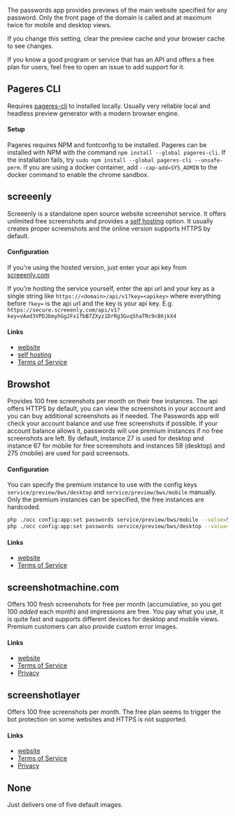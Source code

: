 The passwords app provides previews of the main website specified for any password.
Only the front page of the domain is called and at maximum twice for mobile and desktop views.

If you change this setting, clear the preview cache and your browser cache to see changes.

If you know a good program or service that has an API and offers a free plan for users, feel free to open an issue to add support for it.


## Pageres CLI
Requires [pageres-cli](https://github.com/sindresorhus/pageres-cli) to installed locally.
Usually very reliable local and headless preview generator with a modern browser engine.

#### Setup
Pageres requires NPM and fontconfig to be installed.
Pageres can be installed with NPM with the command `npm install --global pageres-cli`.
If the installation fails, try `sudo npm install --global pageres-cli --unsafe-perm`.
If you are using a docker container, add `--cap-add=SYS_ADMIN` to the docker command to enable the chrome sandbox.


## screeenly
Screeenly is a standalone open source website screenshot service.
It offers unlimited free screenshots and provides a [self hosting](https://github.com/stefanzweifel/screeenly/wiki/Requirements-and-Install) option.
It usually creates proper screenshots and the online version supports HTTPS by default.

#### Configuration
If you're using the hosted version, just enter your api key from [screeenly.com](https://secure.screeenly.com/dashboard)

If you're hosting the service yourself, enter the api url and your key as a single string like `https://<domain>/api/v1?key=<apikey>` where everything before `?key=` is the api url and the key is your api key.
E.g. `https://secure.screeenly.com/api/v1?key=vAod3VPDJbmyhGg2Fx1fbB7ZXyz1DrRg3Gvq5haTRc9c86jkX4`

#### Links
- [website](http://screeenly.com)
- [self hosting](https://github.com/stefanzweifel/screeenly#self-hosting)
- [Terms of Service](http://screeenly.com/terms)



## Browshot
Provides 100 free screenshots per month on their free instances.
The api offers HTTPS by default, you can view the screenshots in your account and you can buy additional screenshots as if needed.
The Passwords app will check your account balance and use free screenshots if possible.
If your account balance allows it, passwords will use premium instances if no free screenshots are left.
By default, instance 27 is used for desktop and instance 67 for mobile for free screenshots and instances 58 (desktop) and 275 (mobile) are used for paid screensots.

#### Configuration
You can specify the premium instance to use with the config keys `service/preview/bws/desktop` and `service/preview/bws/mobile` manually.
Only the premium instances can be specified, the free instances are hardcoded.

```bash
php ./occ config:app:set passwords service/preview/bws/mobile --value=58
php ./occ config:app:set passwords service/preview/bws/desktop --value=275
```

#### Links
- [website](https://browshot.com)
- [Terms of Service](https://browshot.com/terms)



## screenshotmachine.com
Offers 100 fresh screenshots for free per month (accumulative, so you get 100 _added_ each month) and impressions are free.
You pay what you use, it is quite fast and supports different devices for desktop and mobile views.
Premium customers can also provide custom error images.

#### Links
- [website](https://screenshotmachine.com/)
- [Terms of Service](https://screenshotmachine.com/termsandconditions.php)
- [Privacy](https://screenshotmachine.com/privacypolicy.php)



## screenshotlayer
Offers 100 free screenshots per month.
The free plan seems to trigger the bot protection on some websites and HTTPS is not supported.

#### Links
- [website](https://screenshotlayer.com/)
- [Terms of Service](https://screenshotlayer.com/terms)
- [Privacy](https://screenshotlayer.com/privacy)



## None
Just delivers one of five default images.